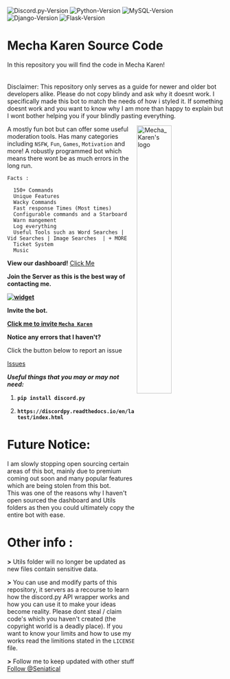 ![Discord.py-Version](https://img.shields.io/badge/discord.py-1.7.1-blue?style=flat-square)
![Python-Version](https://img.shields.io/badge/python-3.9.1-green?style=flat-square)
![MySQL-Version](https://img.shields.io/badge/MongoDB-pink?style=flat-square)
![Django-Version](https://img.shields.io/badge/Django-3.1.3-blue?style=flat-square)
![Flask-Version](https://img.shields.io/badge/Flask-1.1.2-blue?style=flat-square)

# __Mecha Karen Source Code__
In this repository you will find the code in Mecha Karen!<br/><br/>
<br>Disclaimer: This repository only serves as a guide for newer and older bot developers alike. Please do not copy blindy and ask why it doesnt work. I specifically made this bot to match the needs of how i styled it. If something doesnt work and you want to know why I am more than happy to explain but I wont bother helping you if your blindly pasting everything.

<img alt="Mecha_Karen's logo" align="right" src="https://cdn.discordapp.com/avatars/740514706858442792/3d4c161d2bfa97ec86cc82102df5cad5.png?size=128" width=40%/>

A mostly fun bot but can offer some useful moderation tools. 
Has many categories including `NSFW`, `Fun`, `Games`, `Motivation` and more!
A robustly programmed bot which means there wont be as much errors in the long run.
```
Facts :

  150+ Commands
  Unique Features
  Wacky Commands
  Fast response Times (Most times)
  Configurable commands and a Starboard
  Warn mangement
  Log everything
  Useful Tools such as Word Searches | Vid Searches | Image Searches  | + MORE
  Ticket System
  Music
```
**View our dashboard!**
[Click Me](https://mechakaren.xyz/)

**Join the Server as this is the best way of contacting me.**

**[![widget](https://discord.com/api/guilds/740523643980873789/widget.png?style=banner2)](https://discord.gg/Q5mFhUM)**

**Invite the bot.**

**[Click me to invite `Mecha Karen`](https://discord.com/api/oauth2/authorize?client_id=740514706858442792&permissions=8&scope=bot)**

**Notice any errors that I haven't?**

Click the button below to report an issue

<!-- Place this tag where you want the button to render. -->
<a class="github-button" href="https://github.com/Seniatical/Mecha-Karen-Source-Code/issues" data-color-scheme="no-preference: light; light: light; dark: dark;" data-icon="octicon-issue-opened" data-size="large" data-show-count="true" aria-label="Issue Seniatical/Mecha-Karen-Source-Code on GitHub">Issues</a>

**_Useful things that you may or may not need:_**

1. **`pip install discord.py`**

2. **`https://discordpy.readthedocs.io/en/latest/index.html`**

# Future Notice:
I am slowly stopping open sourcing certain areas of this bot, mainly due to premium coming out soon and many popular features which are being stolen from this bot.<br/>This was one of the reasons why I haven't open sourced the dashboard and Utils folders as then you could ultimately copy the entire bot with ease.

# Other info :
**>** Utils folder will no longer be updated as new files contain sensitive data.

**>** You can use and modify parts of this repository, it servers as a recourse to learn how the discord.py API wrapper works and how you can use it to make your ideas become reality. Please dont steal / claim code's which you haven't created (the copyright world is a deadly place). If you want to know your limits and how to use my works read the limitions stated in the `LICENSE` file.

**>** Follow me to keep updated with other stuff <!-- Place this tag where you want the button to render. -->
<a class="github-button" href="https://github.com/Seniatical" data-color-scheme="no-preference: light; light: light; dark: dark;" data-size="large" data-show-count="true" aria-label="Follow @Seniatical on GitHub">Follow @Seniatical</a>
